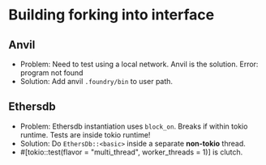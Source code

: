 # Building forking into interface

## Anvil
- Problem: Need to test using a local network. Anvil is the solution. Error: program not found
- Solution: Add anvil `.foundry/bin` to user path.

## Ethersdb
- Problem: Ethersdb instantiation uses `block_on`. Breaks if within tokio runtime. Tests are inside tokio runtime!
- Solution: Do `EthersDb::<basic>` inside a separate __non-tokio__ thread.
- #[tokio::test(flavor = "multi_thread", worker_threads = 1)] is clutch.